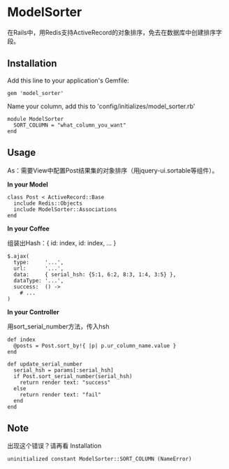 # ModelSorter

在Rails中，用Redis支持ActiveRecord的对象排序，免去在数据库中创建排序字段。

## Installation

Add this line to your application's Gemfile:

    gem 'model_sorter'
    
Name your column, add this to 'config/initializes/model_sorter.rb'
```
module ModelSorter
  SORT_COLUMN = "what_column_you_want"
end
```
## Usage

As：需要View中配置Post结果集的对象排序（用jquery-ui.sortable等组件）。

__In your Model__

```
class Post < ActiveRecord::Base
  include Redis::Objects
  include ModelSorter::Associations
end
```

__In your Coffee__

组装出Hash：{ id: index, id: index, ... }

```
$.ajax(
  type:     '...',
  url:      '...',
  data:     { serial_hsh: {5:1, 6:2, 8:3, 1:4, 3:5} },
  dataType: '...',
  success:  () ->
    # ...
)
```

__In your Controller__

用sort_serial_number方法，传入hsh

```
def index
  @posts = Post.sort_by!{ |p| p.ur_column_name.value }
end

def update_serial_number
  serial_hsh = params[:serial_hsh]
  if Post.sort_serial_number(serial_hsh)
    return render text: "success"
  else
    return render text: "fail"
  end
end
```

## Note

出现这个错误？请再看 Installation

    uninitialized constant ModelSorter::SORT_COLUMN (NameError)
    




